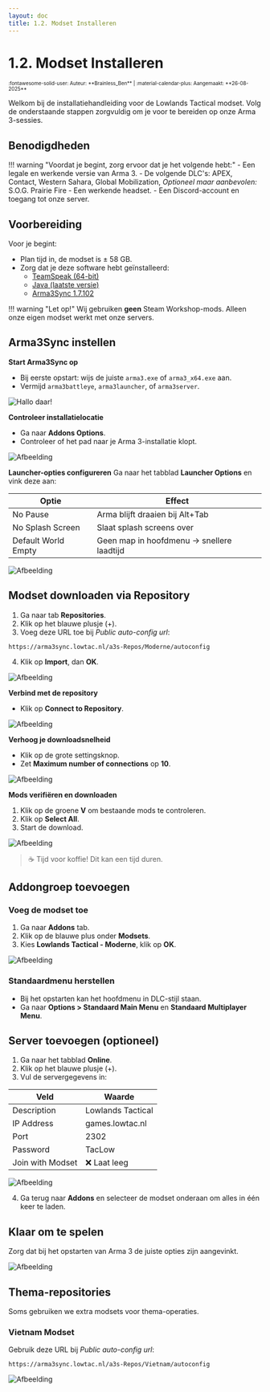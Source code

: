 ```yaml
---
layout: doc
title: 1.2. Modset Installeren
---
```

# 1.2. Modset Installeren
<span style="font-size:0.7em;">
    :fontawesome-solid-user: Auteur: **Brainless_Ben** | :material-calendar-plus: Aangemaakt: **26-08-2025**
</span>

Welkom bij de installatiehandleiding voor de Lowlands Tactical modset. Volg de onderstaande stappen zorgvuldig om je voor te bereiden op onze Arma 3-sessies.

## Benodigdheden

!!! warning "Voordat je begint, zorg ervoor dat je het volgende hebt:"
    - Een legale en werkende versie van Arma 3.
    - De volgende DLC's: APEX, Contact, Western Sahara, Global Mobilization, *Optioneel maar aanbevolen:* S.O.G. Prairie Fire
    - Een werkende headset.
    - Een Discord-account en toegang tot onze server.

## Voorbereiding

Voor je begint:

- Plan tijd in, de modset is ± 58 GB.
- Zorg dat je deze software hebt geïnstalleerd:
  - [TeamSpeak (64-bit)](https://www.teamspeak.com/en/downloads/#ts3client)
  - [Java (laatste versie)](https://java.com/getjava)
  - [Arma3Sync 1.7.102](https://arma3sync.lowtac.nl/Wiki/arma3sync-installer-1-7-102.exe)

!!! warning "Let op!"
    Wij gebruiken **geen** Steam Workshop-mods. Alleen onze eigen modset werkt met onze servers.

## Arma3Sync instellen

**Start Arma3Sync op**

- Bij eerste opstart: wijs de juiste `arma3.exe` of `arma3_x64.exe` aan.
- Vermijd `arma3battleye`, `arma3launcher`, of `arma3server`.

![Hallo daar!](img/1_2_modset_installeren/img1.jpg)

**Controleer installatielocatie**
- Ga naar **Addons Options**.
- Controleer of het pad naar je Arma 3-installatie klopt.

![Afbeelding](img/1_2_modset_installeren/img2.jpg)

**Launcher-opties configureren**
Ga naar het tabblad **Launcher Options** en vink deze aan:

| Optie              | Effect                                                |
|--------------------|-------------------------------------------------------|
| No Pause           | Arma blijft draaien bij Alt+Tab                       |
| No Splash Screen   | Slaat splash screens over                             |
| Default World Empty| Geen map in hoofdmenu → snellere laadtijd             |

![Afbeelding](img/1_2_modset_installeren/img3.jpg)

## Modset downloaden via Repository

1. Ga naar tab **Repositories**.
2. Klik op het blauwe plusje (+).
3. Voeg deze URL toe bij *Public auto-config url*: 

```text
https://arma3sync.lowtac.nl/a3s-Repos/Moderne/autoconfig
```


4. Klik op **Import**, dan **OK**.

![Afbeelding](img/1_2_modset_installeren/img4.jpg)

**Verbind met de repository**
- Klik op **Connect to Repository**.

![Afbeelding](img/1_2_modset_installeren/img5.jpg)

**Verhoog je downloadsnelheid**
- Klik op de grote settingsknop.
- Zet **Maximum number of connections** op **10**.

![Afbeelding](img/1_2_modset_installeren/img6.jpg)

**Mods verifiëren en downloaden**
1. Klik op de groene **V** om bestaande mods te controleren.
2. Klik op **Select All**.
3. Start de download.

![Afbeelding](img/1_2_modset_installeren/img7.jpg)

> ☕ Tijd voor koffie! Dit kan een tijd duren.

## Addongroep toevoegen

### Voeg de modset toe
1. Ga naar **Addons** tab.
2. Klik op de blauwe plus onder **Modsets**.
3. Kies **Lowlands Tactical - Moderne**, klik op **OK**.

![Afbeelding](img/1_2_modset_installeren/img8.jpg)

### Standaardmenu herstellen
- Bij het opstarten kan het hoofdmenu in DLC-stijl staan.
- Ga naar **Options > Standaard Main Menu** en **Standaard Multiplayer Menu**.

## Server toevoegen (optioneel)

1. Ga naar het tabblad **Online**.
2. Klik op het blauwe plusje (+).
3. Vul de servergegevens in:

| Veld                | Waarde                 |
|---------------------|------------------------|
| Description         | Lowlands Tactical      |
| IP Address          | games.lowtac.nl        |
| Port                | 2302                   |
| Password            | TacLow                 |
| Join with Modset    | ❌ Laat leeg           |

![Afbeelding](img/1_2_modset_installeren/img9.jpg)

4. Ga terug naar **Addons** en selecteer de modset onderaan om alles in één keer te laden.

## Klaar om te spelen

Zorg dat bij het opstarten van Arma 3 de juiste opties zijn aangevinkt.

![Afbeelding](img/1_2_modset_installeren/img10.jpg)

## Thema-repositories

Soms gebruiken we extra modsets voor thema-operaties.

### Vietnam Modset

Gebruik deze URL bij *Public auto-config url*:

```text
https://arma3sync.lowtac.nl/a3s-Repos/Vietnam/autoconfig
```

![Afbeelding](img/1_2_modset_installeren/img11.jpg)